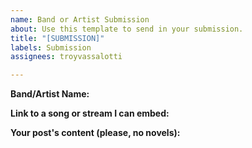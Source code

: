 ```yaml
---
name: Band or Artist Submission
about: Use this template to send in your submission.
title: "[SUBMISSION]"
labels: Submission
assignees: troyvassalotti

---
```


**Band/Artist Name:**

**Link to a song or stream I can embed:**

**Your post's content (please, no novels):**
